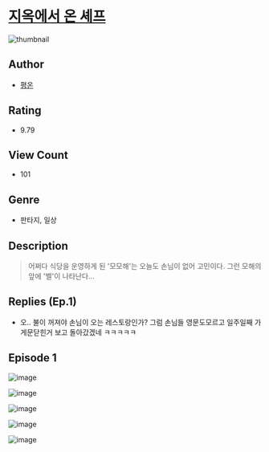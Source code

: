 # [지옥에서 온 셰프](https://comic.naver.com/challenge/list?titleId=810782)
![thumbnail](https://image-comic.pstatic.net/user_contents_data/challenge_comic/2023/05/24/366816/upload_7220785553979094841_480x623.jpeg)

## Author
- [평온](https://comic.naver.com/artistTitle?id=366816)

## Rating
- 9.79

## View Count
- 101

## Genre
- 판타지, 일상

## Description
> 어쩌다 식당을 운영하게 된 '모모해'는 오늘도 손님이 없어 고민이다. 그런 모해의 앞에 '벨'이 나타난다...

## Replies (Ep.1)
- 오.. 불이 꺼져야 손님이 오는 레스토랑인가? 그럼 손님들 영문도모르고 일주일째 가게문닫힌거 보고 돌아갔겠네 ㅋㅋㅋㅋㅋ

## Episode 1
![image](https://image-comic.pstatic.net/user_contents_data/challenge_comic/2023/05/24/366816/upload_3617065816595587384.jpeg)

![image](https://image-comic.pstatic.net/user_contents_data/challenge_comic/2023/05/24/366816/upload_3979268063084361780.jpeg)

![image](https://image-comic.pstatic.net/user_contents_data/challenge_comic/2023/05/24/366816/upload_3474072337327143269.jpeg)

![image](https://image-comic.pstatic.net/user_contents_data/challenge_comic/2023/05/24/366816/upload_3558462049470539312.jpeg)

![image](https://image-comic.pstatic.net/user_contents_data/challenge_comic/2023/05/24/366816/upload_3978756776470591281.jpeg)
